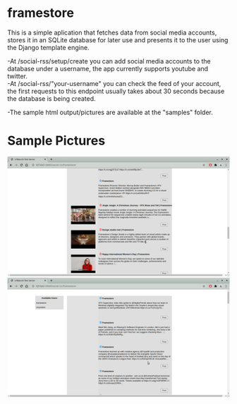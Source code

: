 # framestore

This is a simple aplication that fetches data from social media accounts, stores it in an SQLite database for later use and presents it to the user using the Django template engine.

-At /social-rss/setup/create you can add social media accounts to the database under a username, the app currently supports youtube and twitter.<br />
-At /social-rss/"your-username" you can check the feed of your account, the first requests to this endpoint usually takes about 30 seconds because the database is being created.

-The sample html output/pictures are available at the "samples" folder.
  
# Sample Pictures

<img src="https://github.com/LFBianchi/framestore/blob/main/samples/sample_01.png">

<img src="https://github.com/LFBianchi/framestore/blob/main/samples/sample_02.png">
